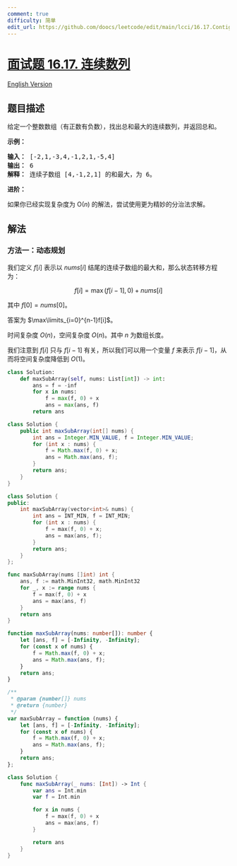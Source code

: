 ```yaml
---
comment: true
difficulty: 简单
edit_url: https://github.com/doocs/leetcode/edit/main/lcci/16.17.Contiguous%20Sequence/README.md
---
```


# [面试题 16.17. 连续数列](https://leetcode.cn/problems/contiguous-sequence-lcci)

[English Version](/lcci/16.17.Contiguous%20Sequence/README_EN.md)

## 题目描述

<!-- 这里写题目描述 -->
<p>给定一个整数数组（有正数有负数），找出总和最大的连续数列，并返回总和。</p>

<p><strong>示例：</strong></p>

<pre><strong>输入：</strong> [-2,1,-3,4,-1,2,1,-5,4]
<strong>输出：</strong> 6
<strong>解释：</strong> 连续子数组 [4,-1,2,1] 的和最大，为 6。
</pre>

<p><strong>进阶：</strong></p>

<p>如果你已经实现复杂度为 O(<em>n</em>) 的解法，尝试使用更为精妙的分治法求解。</p>

## 解法

### 方法一：动态规划

我们定义 $f[i]$ 表示以 $nums[i]$ 结尾的连续子数组的最大和，那么状态转移方程为：

$$
f[i] = \max(f[i-1], 0) + nums[i]
$$

其中 $f[0] = nums[0]$。

答案为 $\max\limits_{i=0}^{n-1}f[i]$。

时间复杂度 $O(n)$，空间复杂度 $O(n)$。其中 $n$ 为数组长度。

我们注意到 $f[i]$ 只与 $f[i-1]$ 有关，所以我们可以用一个变量 $f$ 来表示 $f[i-1]$，从而将空间复杂度降低到 $O(1)$。

<!-- tabs:start -->

```python
class Solution:
    def maxSubArray(self, nums: List[int]) -> int:
        ans = f = -inf
        for x in nums:
            f = max(f, 0) + x
            ans = max(ans, f)
        return ans
```

```java
class Solution {
    public int maxSubArray(int[] nums) {
        int ans = Integer.MIN_VALUE, f = Integer.MIN_VALUE;
        for (int x : nums) {
            f = Math.max(f, 0) + x;
            ans = Math.max(ans, f);
        }
        return ans;
    }
}
```

```cpp
class Solution {
public:
    int maxSubArray(vector<int>& nums) {
        int ans = INT_MIN, f = INT_MIN;
        for (int x : nums) {
            f = max(f, 0) + x;
            ans = max(ans, f);
        }
        return ans;
    }
};
```

```go
func maxSubArray(nums []int) int {
	ans, f := math.MinInt32, math.MinInt32
	for _, x := range nums {
		f = max(f, 0) + x
		ans = max(ans, f)
	}
	return ans
}
```

```ts
function maxSubArray(nums: number[]): number {
    let [ans, f] = [-Infinity, -Infinity];
    for (const x of nums) {
        f = Math.max(f, 0) + x;
        ans = Math.max(ans, f);
    }
    return ans;
}
```

```js
/**
 * @param {number[]} nums
 * @return {number}
 */
var maxSubArray = function (nums) {
    let [ans, f] = [-Infinity, -Infinity];
    for (const x of nums) {
        f = Math.max(f, 0) + x;
        ans = Math.max(ans, f);
    }
    return ans;
};
```

```swift
class Solution {
    func maxSubArray(_ nums: [Int]) -> Int {
        var ans = Int.min
        var f = Int.min

        for x in nums {
            f = max(f, 0) + x
            ans = max(ans, f)
        }

        return ans
    }
}
```

<!-- tabs:end -->

<!-- end -->
